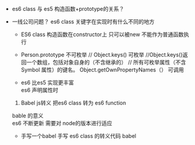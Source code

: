 - es6 class  与 es5 构造函数+prototype的关系？

- 一线公司问题？
    es6 class  关键字在实现时有什么不同的地方
    - ES6 class  构造函数在constructor上 
       只可以被new  不能作为普通函数执行


    - Person.prototype 不可枚举 
       // Object.keys()   可枚举
        //Object.keys()返回一个数组，包括对象自身的（不含继承的）
        // 所有可枚举属性（不含 Symbol 属性）的键名。
        Object.getOwnPropertyNames（） 可调用

    - es6 比es5 实现更丰富    
      es6 声明属性时 

    1. Babel  js转义  把es6 class  转为 es6 function

     bable 的意义  
       es6 不断更新  需要对 node的版本进行适应 

    - 手写一个babel  手写 es6  class 的转义代码
        babel 
 